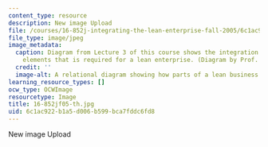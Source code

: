```yaml
---
content_type: resource
description: New image Upload
file: /courses/16-852j-integrating-the-lean-enterprise-fall-2005/6c1ac922b1a5d006b599bca7fddc6fd8_16-852jf05-th.jpg
file_type: image/jpeg
image_metadata:
  caption: Diagram from Lecture 3 of this course shows the integration among business
    elements that is required for a lean enterprise. (Diagram by Prof. Deborah Nightingale.)
  credit: ''
  image-alt: A relational diagram showing how parts of a lean business are interrelated.
learning_resource_types: []
ocw_type: OCWImage
resourcetype: Image
title: 16-852jf05-th.jpg
uid: 6c1ac922-b1a5-d006-b599-bca7fddc6fd8
---
```

New image Upload

